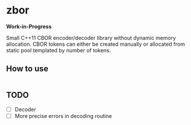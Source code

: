 # zbor

**Work-in-Progress**

Small C++11 CBOR encoder/decoder library without dynamic memory allocation. CBOR tokens can either be created manually or
allocated from static pool templated by number of tokens.

## How to use

```cpp

```

## TODO

- [ ] Decoder
- [ ] More precise errors in decoding routine